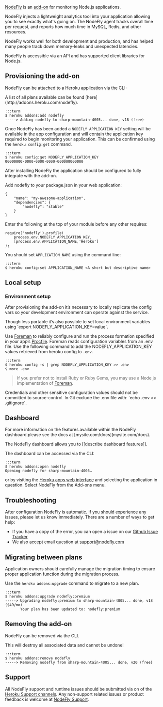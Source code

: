 [NodeFly](http://addons.heroku.com/nodefly) is an [add-on](http://addons.heroku.com) for monitoring Node.js applications.

NodeFly injects a lightweight analytics tool into your application
allowing you to see exactly what's going on.
The NodeFly agent tracks overall time per request,
and reports how much time in MySQL, Redis, and other resources.

NodeFly works well for both development and production,
and has helped many people track down memory-leaks and unexpected latencies.

NodeFly is accessible via an API and has supported client libraries for Node.js.

## Provisioning the add-on

NodeFly can be attached to a Heroku application via the  CLI:

<div class="callout" markdown="1">
A list of all plans available can be found [here](http://addons.heroku.com/nodefly).
</div>

    :::term
    $ heroku addons:add nodefly
    -----> Adding nodefly to sharp-mountain-4005... done, v18 (free)

Once NodeFly has been added a `NODEFLY_APPLICATION_KEY` setting will be available in the app configuration and will contain the application key required to begin monitoring your application. This can be confirmed using the `heroku config:get` command.

    :::term
    $ heroku config:get NODEFLY_APPLICATION_KEY
    00000000-0000-0000-0000-000000000000

After installing NodeFly the application should be configured to fully integrate with the add-on.

Add nodefly to your package.json in your web application:

    {
        "name": "my-awesome-application",
        "dependencies": {
            "nodefly": "stable"
        }
    }

Enter the following at the top of your module before any other requires:

    require('nodefly').profile(
        process.env.NODEFLY_APPLICATION_KEY,
        [process.env.APPLICATION_NAME,'Heroku']
    );

You should set `APPLICATION_NAME` using the command line:
    
    :::term
    $ heroku config:set APPLICATION_NAME <A short but descriptive name>

## Local setup

### Environment setup

After provisioning the add-on it’s necessary to locally replicate the config vars so your development environment can operate against the service.

<div class="callout" markdown="1">
Though less portable it’s also possible to set local environment variables using `export NODEFLY_APPLICATION_KEY=value`.
</div>

Use [Foreman](config-vars#local_setup) to reliably configure and run the process formation specified in your app’s [Procfile](procfile). Foreman reads configuration variables from an .env file. Use the following command to add the NODEFLY_APPLICATION_KEY values retrieved from heroku config to `.env`.

    :::term
    $ heroku config -s | grep NODEFLY_APPLICATION_KEY >> .env
    $ more .env

> If you prefer not to install Ruby or Ruby Gems,
> you may use a Node.js implementation of [Foreman](https://npmjs.org/package/foreman).

<p class="warning" markdown="1">
Credentials and other sensitive configuration values should not be committed to source-control. In Git exclude the .env file with: `echo .env >> .gitignore`.
</p>

## Dashboard

<div class="callout" markdown="1">
For more information on the features available within the NodeFly dashboard please see the docs at [mysite.com/docs](mysite.com/docs).
</div>

The NodeFly dashboard allows you to [[describe dashboard features]].

The dashboard can be accessed via the CLI:

    :::term
    $ heroku addons:open nodefly
    Opening nodefly for sharp-mountain-4005…

or by visiting the [Heroku apps web interface](http://heroku.com/myapps) and selecting the application in question. Select NodeFly from the Add-ons menu.

## Troubleshooting

After configuration NodeFly is automatic.
If you should experience any issues, please let us know immediately.
There are a number of ways to get help:

- If you have a copy of the error, you can open a issue on our [Github Issue Tracker](https://github.com/NodeFly/NodeFly/issues)
- We also accept email question at support@nodefly.com

## Migrating between plans

<div class="note" markdown="1">Application owners should carefully manage the migration timing to ensure proper application function during the migration process.</div>

Use the `heroku addons:upgrade` command to migrate to a new plan.

    :::term
    $ heroku addons:upgrade nodefly:premium
    -----> Upgrading nodefly:premium to sharp-mountain-4005... done, v18 ($49/mo)
           Your plan has been updated to: nodefly:premium

## Removing the add-on

NodeFly can be removed via the  CLI.

<div class="warning" markdown="1">This will destroy all associated data and cannot be undone!</div>

    :::term
    $ heroku addons:remove nodefly
    -----> Removing nodefly from sharp-mountain-4005... done, v20 (free)

## Support

All NodeFly support and runtime issues should be submitted via on of the [Heroku Support channels](support-channels). Any non-support related issues or product feedback is welcome at [NodeFly Support](http://nodefly.com/support).
